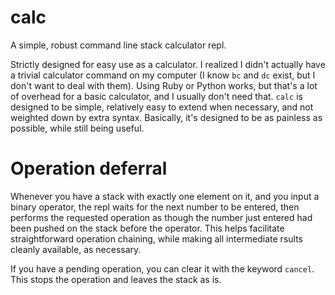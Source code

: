 # calc
A simple, robust command line stack calculator repl.

Strictly designed for easy use as a calculator. I realized I didn't actually have a trivial 
calculator command on my computer (I know `bc` and `dc` exist, but I don't want to deal with them).
Using Ruby or Python works, but that's a lot of overhead for a basic calculator, and I usually don't 
need that. `calc` is designed to be simple, relatively easy to extend when necessary, and not weighted 
down by extra syntax. Basically, it's designed to be as painless as possible, while still being useful.

# Operation deferral
Whenever you have a stack with exactly one element on it, and you input a binary operator, the repl waits 
for the next number to be entered, then performs the requested operation as though the number just entered 
had been pushed on the stack before the operator. This helps facilitate straightforward operation chaining,
while making all intermediate  rsults cleanly available, as necessary.

If you have a pending operation, you can clear it with the keyword `cancel`. This stops the operation and 
leaves the stack as is.
